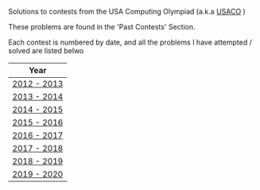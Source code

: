 Solutions to contests from the USA Computing Olympiad (a.k.a [USACO](usaco.org) )

These problems are found in the 'Past Contests' Section. 

Each contest is numbered by date, and all the problems I have attempted / solved are listed belwo

| Year |
|-------| 
| [2012 - 2013](https://github.com/BinaryCrazy/programming-for-glory/tree/code-in-progress/USACO/Past%20Contest%20Problems/2012%20-%202013)  | 
| [2013 - 2014](https://github.com/BinaryCrazy/programming-for-glory/tree/code-in-progress/USACO/Past%20Contest%20Problems/2013%20-%202014)  |
| [2014 - 2015](https://github.com/BinaryCrazy/programming-for-glory/tree/code-in-progress/USACO/Past%20Contest%20Problems/2014%20-%202015) |  
| [2015 - 2016](https://github.com/BinaryCrazy/programming-for-glory/tree/code-in-progress/USACO/Past%20Contest%20Problems/2015%20-%202016)  | 
| [2016 - 2017](https://github.com/BinaryCrazy/programming-for-glory/tree/code-in-progress/USACO/Past%20Contest%20Problems/2016%20-%202017)  |
| [2017 - 2018](https://github.com/BinaryCrazy/programming-for-glory/tree/code-in-progress/USACO/Past%20Contest%20Problems/2017%20-%202018) |
| [2018 - 2019]((https://github.com/BinaryCrazy/programming-for-glory/tree/code-in-progress/USACO/Past%20Contest%20Problems/2018%20-%202019) )  |
| [2019 - 2020](https://github.com/BinaryCrazy/programming-for-glory/tree/code-in-progress/USACO/Past%20Contest%20Problems/2019%20-%202020)
